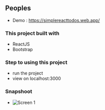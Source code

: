 ## Peoples
- Demo : https://simplereacttodos.web.app/

### This project built with
- ReactJS
- Bootstrap

### Step to using this project

- run the project
- view on localhost:3000

### Snapshoot
- ![Screen 1](https://github.com/inact25/simpleReactCalculator/blob/simpleReactTodoApps/src/snap1.png?raw=true)
